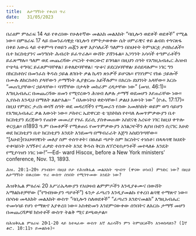 ```yaml
---
title:  ለታማኝነት የቀረበ ጥሪ
date:   31/05/2023
---
```


በራዕም ምዕራፍ 14 ላይ የቀረበው የሁለተኛው መልአክ መልእክት “ባቢሎን ወደቀች ወደቀች” የሚል ነው። በምዕራፍ 17 ላይ በመንፈሳዊቷ ባቢሎን የምትታወቀው ሴት ሀምራዊና ቀይ ልብስ ተጎናጽፋ በቀይ አውሬ ላይ ተቀምጣ የወይን ጠጇን ጽዋ እያሳለፈች ዓለምን በስህተት ትምህርቷ ታሰክራለች። ቤተ ክርስቲያንና መንግስት ሕብረት ይፈጥራሉ። ውሸት ያሸንፋል። አጋንንት አሳሳች ተዓምራቶችን ይፈጽማሉ። ዓለም ወደ መጨረሻው ጦርነት ተወርውሮ ይገባል። በዚህን ሰዓት የእግዚአብሔር ሕዝብ የጭካኔ ተግባር ይፈጸምባቸዋል፣ ይቀለድባቸዋል፣ ጭቆና ይደርስባቸዋል፡ ይሰደዳሉም። ነገር ግን በክርስቶስና በመንፈስ ቅዱስ ኃይል ለገቡት ቃል ኪዳን ጽኑዎች ይሆናሉ። የገሃነምና የክፉ ኃይሎች በሙሉ ለክርስቶስ ያላቸውን ታማኝነት ሊያቋርጡ አይችሉም። በእርሱ ደህንነት አላቸው። እርሱ “መጠጊያቸውና ኃይላቸው፥ ባገኛቸው በታላቅ መከራም ረዳታቸው ነው” (መዝ. 46:1)። እግዚአብሔር በመጨረሻው ዘመን የሚኖረውን ሕዝብ ለቃሉ ታማኝ ወደመሆን እየጠራቸው ነው። ኢየሱስ እንዲህ በማለት ጸልዮአል፡- “ በእውነትህ ቀድሳቸው፤ ቃልህ እውነት ነው” (ዮሐ. 17:17)። በዚህ የምድር ታሪክ ወሳኝ ሰዓት ወደ መዳረሻችን የሚመራን የሰው አመለካከት ወይም ወግ ሳይሆን የእግዚአብሔር ቃል እውነት ነው። ዶክተር ኤድዋርድ ቲ ሂስኮክስ የተባለ ለመጥምቃውያን ቤተ ክርስቲያን ደረጃውን የጠበቀ መመሪያ የፃፈ ደራሲ ያስቀመጠው አስደናቂ አረፍተ ነገር ከዚህ ቀጥሎ ቀርቧል። በ1893 ዓ.ም በመቶዎች የሚቆጠሩ የመጥምቃውያን አገልጋዮችን ለያዘ ቡድን ሲናገር እሁድ ወደ ክርስቲያን ቤተ ክርስቲያን እንዴት እንደመጣ በማብራራት እጅግ አስደነገጣቸው። “[እሁድ]የአህዛባዊነት መለያ ስም ተሰጥቶት፣ በፀሐይ ጣዖት ስም ክርስትና ተነስቶ፣ በጳጳሳዊ ክህደት ተቀባይነት አግኝቶና ፈቃድ ተሰጥቶት እንደ ቅዱስ ቅርስ ለፕሮቴስታንቶች መተላለፉ እንዴት የሚያሳዝን ነገር ነው!”—Ed- ward Hiscox, before a New York ministers’ conference, Nov. 13, 1893.

`ሕዝ. 20:1–20ን ያንብቡ። በዚህ ቦታ የሕዝቅኤል መልእክት ጭብጥ (ዋናው ሀሳብ) ምንድር ነው? በዚህ ለታማኝነት በቀረበው ጥሪ ውስጥ ሰንበት የሚገጥመው እንዴት ነው?`

ሕዝቅኤል ምዕራፍ 20 እሥራኤላውያን የአህዛብ ልምምዶችን እንዲያቆሙና በውሸት አማልክቶቻቸው (“የግብፃውያን ጣዖቶች”) ፋንታ ፈጣሪን እንዲያመልኩ የቀረበ ልባዊ ተማጽኖ ነው። በሶስቱ መላእክት መልእክት ውስጥ “ባቢሎን ስለወደቀች” “ፈጣሪን እንድናመልክ” እግዚአብሔር ተመሳሳይ የሆነ ተማጽኖ እያቀረበ ነው። አስቀድመን እንደምናውቀው ሰንበትና ለእርሱ ታማኝ መሆን በመጨረሻዎቹ ክስተቶች ውስጥ ትልቅ ሚና ይጫወታል።

`በሕዝቅኤል ምዕራፍ 20፡1-20 ላይ ከተጻፈው ውስጥ እኛ ለራሳችን ምን ትምህርቶችን እንወስዳለን? (1ኛ ቆሮ. 10:11ን ይመልከቱ)።`